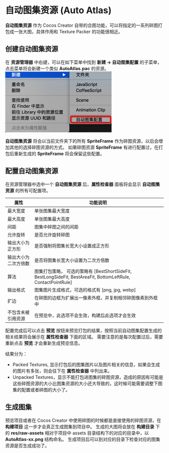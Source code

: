 # 自动图集资源 (Auto Atlas)

**自动图集资源** 作为 Cocos Creator 自带的合图功能，可以将指定的一系列碎图打包成一张大图，具体作用和 Texture Packer 的功能很相近。

## 创建自动图集资源

在 **资源管理器** 中右键，可以在如下菜单中找到 **新建 -> 自动图集配置** 的子菜单，点击菜单将会新建一个类似 **AutoAtlas.pac** 的资源。
![create auto atlas](auto-atlas/create-auto-atlas.png)

**自动图集资源** 将会以当前文件夹下的所有 **SpriteFrame** 作为碎图资源，以后会增加其他的选择碎图资源的方式。
如果碎图资源 **SpriteFrame** 有进行配置过，在打包后重新生成的 **SpriteFrame** 将会保留这些配置。

## 配置自动图集资源

在资源管理器中选中一个 **自动图集资源** 后，**属性检查器** 面板将会显示 **自动图集资源** 的所有可配置项。

| 属性 |   功能说明
| -------------- | ----------- |
| 最大宽度 | 单张图集最大宽度
| 最大高度 | 单张图集最大高度
| 间距 | 图集中碎图之间的间距
| 允许旋转 | 是否允许旋转碎图
| 输出大小为正方形 | 是否强制将图集长宽大小设置成正方形
| 输出大小为二次方倍数 | 是否将图集长宽大小设置为二次方倍数
| 算法 | 图集打包策略， 可选的策略有 [BestShortSideFit, BestLongSideFit, BestAreaFit, BottomLeftRule, ContactPointRule]
| 输出格式 | 图集图片生成格式，可选的格式有 [png, jpg, webp]
| 扩边 | 在碎图的边框为扩展出一像素外框，并复制相邻碎图像素到外框中
| 不包含未被引用资源 | 在预览中，此选项不会生效，构建后此选项才会生效

配置完成后可以点击 **预览** 按钮来预览打包的结果，按照当前自动图集配置生成的相关结果将会展示在 **属性检查器** 下面的区域。
需要注意的是每次配置过后，需要重新点击 **预览** 才会重新生成预览信息。

结果分为：
 - Packed Textures, 显示打包后的图集图片以及图片相关的信息，如果会生成的图片有多张，则会往下在 **属性检查器** 中列出来。
 - Unpacked Textures，显示不能打包进图集的碎图资源，造成的原因有可能是这些碎图资源的大小比图集资源的大小还大导致的，这时候可能需要调整下图集的配置或者碎图的大小了。

## 生成图集

预览项目或者在 Cocos Creator 中使用碎图的时候都是直接使用的碎图资源，在 **构建项目** 这一步才会真正生成图集到项目中。
生成的大图将会放在 **构建目录** 下的 **res/raw-assets** 相对于项目中 assets 目录结构下的对应的目录中，以 **AutoAtlas-xx.png** 结构命名。
生成项目后可以到对应的目录下检查对应的图集资源是否生成成功了。
